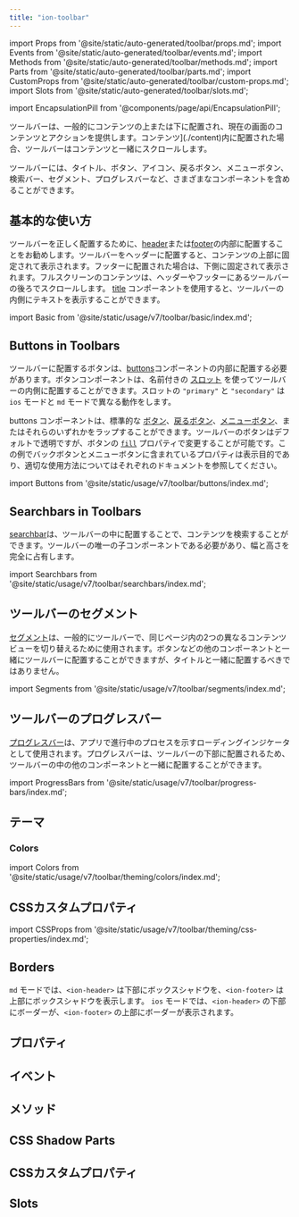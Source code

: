 ```yaml
---
title: "ion-toolbar"
---
```

import Props from '@site/static/auto-generated/toolbar/props.md';
import Events from '@site/static/auto-generated/toolbar/events.md';
import Methods from '@site/static/auto-generated/toolbar/methods.md';
import Parts from '@site/static/auto-generated/toolbar/parts.md';
import CustomProps from '@site/static/auto-generated/toolbar/custom-props.md';
import Slots from '@site/static/auto-generated/toolbar/slots.md';

<head>
  <title>Toolbar | Customize App Menu Toolbar Buttons and Icons</title>
  <meta name="description" content="Ion-toolbar コンポーネントは、アプリのメニューにあるツールバーボタンをカスタマイズすることができます。コンテンツの上下に固定ツールバーを追加したり、コンテンツと一緒にスクロールするフルスクリーンを使用することができます。" />
</head>

import EncapsulationPill from '@components/page/api/EncapsulationPill';

<EncapsulationPill type="shadow" />


ツールバーは、一般的にコンテンツの上または下に配置され、現在の画面のコンテンツとアクションを提供します。コンテンツ](./content)内に配置された場合、ツールバーはコンテンツと一緒にスクロールします。

ツールバーには、タイトル、ボタン、アイコン、戻るボタン、メニューボタン、検索バー、セグメント、プログレスバーなど、さまざまなコンポーネントを含めることができます。


## 基本的な使い方

ツールバーを正しく配置するために、[header](./header)または[footer](./footer)の内部に配置することをお勧めします。ツールバーをヘッダーに配置すると、コンテンツの上部に固定されて表示されます。フッターに配置された場合は、下側に固定されて表示されます。フルスクリーンのコンテンツは、ヘッダーやフッターにあるツールバーの後ろでスクロールします。 [title](./title) コンポーネントを使用すると、ツールバーの内側にテキストを表示することができます。

import Basic from '@site/static/usage/v7/toolbar/basic/index.md';

<Basic />


## Buttons in Toolbars

ツールバーに配置するボタンは、[buttons](./buttons)コンポーネントの内部に配置する必要があります。ボタンコンポーネントは、名前付きの [スロット](#slots) を使ってツールバーの内側に配置することができます。スロットの `"primary"` と `"secondary"` は `ios` モードと `md` モードで異なる動作をします。

buttons コンポーネントは、標準的な [ボタン](./button)、[戻るボタン](./back-button)、[メニューボタン](./menu-button)、またはそれらのいずれかをラップすることができます。ツールバーのボタンはデフォルトで透明ですが、ボタンの [`fill`](./button#fill) プロパティで変更することが可能です。この例でバックボタンとメニューボタンに含まれているプロパティは表示目的であり、適切な使用方法についてはそれぞれのドキュメントを参照してください。

import Buttons from '@site/static/usage/v7/toolbar/buttons/index.md';

<Buttons />


## Searchbars in Toolbars

[searchbar](./searchbar)は、ツールバーの中に配置することで、コンテンツを検索することができます。ツールバーの唯一の子コンポーネントである必要があり、幅と高さを完全に占有します。

import Searchbars from '@site/static/usage/v7/toolbar/searchbars/index.md';

<Searchbars />


## ツールバーのセグメント

[セグメント](./segment)は、一般的にツールバーで、同じページ内の2つの異なるコンテンツビューを切り替えるために使用されます。ボタンなどの他のコンポーネントと一緒にツールバーに配置することができますが、タイトルと一緒に配置するべきではありません。

import Segments from '@site/static/usage/v7/toolbar/segments/index.md';

<Segments />


## ツールバーのプログレスバー

[プログレスバー](./progress-bar)は、アプリで進行中のプロセスを示すローディングインジケータとして使用されます。プログレスバーは、ツールバーの下部に配置されるため、ツールバーの中の他のコンポーネントと一緒に配置することができます。

import ProgressBars from '@site/static/usage/v7/toolbar/progress-bars/index.md';

<ProgressBars />


## テーマ

### Colors

import Colors from '@site/static/usage/v7/toolbar/theming/colors/index.md';

<Colors />

## CSSカスタムプロパティ

import CSSProps from '@site/static/usage/v7/toolbar/theming/css-properties/index.md';

<CSSProps />


## Borders

`md` モードでは、`<ion-header>` は下部にボックスシャドウを、`<ion-footer>` は上部にボックスシャドウを表示します。 `ios` モードでは、`<ion-header>` の下部にボーダーが、`<ion-footer>` の上部にボーダーが表示されます。


## プロパティ
<Props />

## イベント
<Events />

## メソッド
<Methods />

## CSS Shadow Parts
<Parts />

## CSSカスタムプロパティ
<CustomProps />

## Slots
<Slots />
